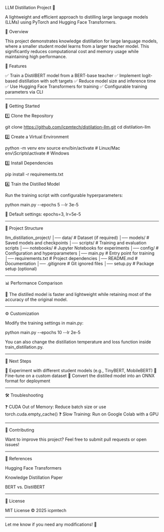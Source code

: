 LLM Distillation Project 🚀

A lightweight and efficient approach to distilling large language models (LLMs) using PyTorch and Hugging Face Transformers.

📖 Overview

This project demonstrates knowledge distillation for large language models, where a smaller student model learns from a larger teacher model. This significantly reduces computational cost and memory usage while maintaining high performance.

📌 Features

✅ Train a DistilBERT model from a BERT-base teacher
✅ Implement logit-based distillation with soft targets
✅ Reduce model size and inference time
✅ Use Hugging Face Transformers for training
✅ Configurable training parameters via CLI


---

🚀 Getting Started

1️⃣ Clone the Repository

git clone https://github.com/icpmtech/distilation-llm.git
cd distilation-llm

2️⃣ Create a Virtual Environment

python -m venv env
source env/bin/activate  # Linux/Mac
env\Scripts\activate     # Windows

3️⃣ Install Dependencies

pip install -r requirements.txt

4️⃣ Train the Distilled Model

Run the training script with configurable hyperparameters:

python main.py --epochs 5 --lr 3e-5

📌 Default settings: epochs=3, lr=5e-5


---

🔧 Project Structure

llm_distillation_project/
│── data/                 # Dataset (if required)
│── models/               # Saved models and checkpoints
│── scripts/              # Training and evaluation scripts
│── notebooks/            # Jupyter Notebooks for experiments
│── config/               # Configuration and hyperparameters
│── main.py               # Entry point for training
│── requirements.txt      # Project dependencies
│── README.md             # Documentation
│── .gitignore            # Git ignored files
│── setup.py              # Package setup (optional)


---

📊 Performance Comparison

🔹 The distilled model is faster and lightweight while retaining most of the accuracy of the original model.


---

⚙️ Customization

Modify the training settings in main.py:

python main.py --epochs 10 --lr 2e-5

You can also change the distillation temperature and loss function inside train_distillation.py.


---

📌 Next Steps

🔹 Experiment with different student models (e.g., TinyBERT, MobileBERT)
🔹 Fine-tune on a custom dataset
🔹 Convert the distilled model into an ONNX format for deployment


---

🛠 Troubleshooting

❓ CUDA Out of Memory: Reduce batch size or use torch.cuda.empty_cache()
❓ Slow Training: Run on Google Colab with a GPU


---

🎯 Contributing

Want to improve this project? Feel free to submit pull requests or open issues!


---

🔗 References

Hugging Face Transformers

Knowledge Distillation Paper

BERT vs. DistilBERT



---

📜 License

MIT License © 2025 icpmtech


---

Let me know if you need any modifications! 🚀

